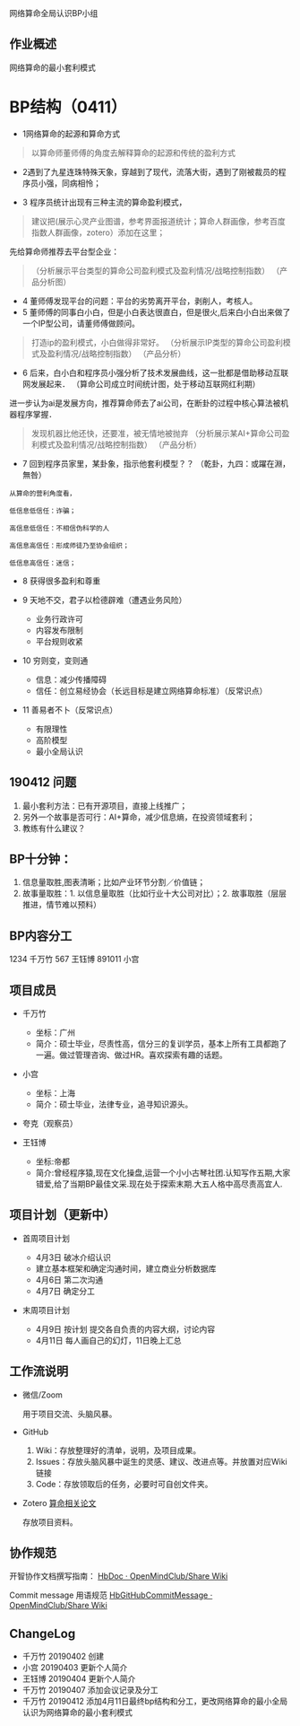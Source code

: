 网络算命全局认识BP小组

## 作业概述

网络算命的最小套利模式

# BP结构（0411）

- 1网络算命的起源和算命方式
> 以算命师董师傅的角度去解释算命的起源和传统的盈利方式

- 2遇到了九星连珠特殊天象，穿越到了现代，流落大街，遇到了刚被裁员的程序员小强，同病相怜；

- 3 程序员统计出现有三种主流的算命盈利模式，
 > 建议把(展示心灵产业图谱，参考界面报道统计；算命人群画像，参考百度指数人群画像，zotero）添加在这里；

先给算命师推荐去平台型企业：
> （分析展示平台类型的算命公司盈利模式及盈利情况/战略控制指数）
（产品分析图）

- 4 董师傅发现平台的问题：平台的劣势离开平台，剥削人，考核人。
- 5 董师傅的同事白小白，但是小白表达很直白，但是很火,后来白小白出来做了一个IP型公司，请董师傅做顾问。
> 打造ip的盈利模式，小白做得非常好。
（分析展示IP类型的算命公司盈利模式及盈利情况/战略控制指数）
（产品分析）

- 6 后来，白小白和程序员小强分析了技术发展曲线，这一批都是借助移动互联网发展起来．
（算命公司成立时间统计图，处于移动互联网红利期）

进一步认为ai是发展方向，推荐算命师去了ai公司，在断卦的过程中核心算法被机器程序掌握．

> 发现机器比他还快，还要准，被无情地被抛弃
（分析展示某AI+算命公司盈利模式及盈利情况/战略控制指数）
（产品分析）
- 7 回到程序员家里，某卦象，指示他套利模型？？
（乾卦，九四：或躍在淵，無咎）
> 
    从算命的营利角度看，

    低信息低信任：诈骗；

    高信息低信任：不相信伪科学的人

    高信息高信任：形成师徒乃至协会组织；

    低信息高信任：迷信；

- 8 获得很多盈利和尊重
- 9 天地不交，君子以检德辟难（遭遇业务风险）

  - 业务行政许可
  - 内容发布限制
  - 平台规则收紧

- 10 穷则变，变则通

  - 信息：减少传播障碍
  - 信任：创立易经协会（长远目标是建立网络算命标准）（反常识点）

- 11 善易者不卜（反常识点）

  - 有限理性
  - 高阶模型
  - 最小全局认识

## 190412 问题
1. 最小套利方法：已有开源项目，直接上线推广；
2. 另外一个故事是否可行：AI+算命，减少信息熵，在投资领域套利；
3. 教练有什么建议？


## BP十分钟：
1. 信息量取胜,图表清晰；比如产业环节分割／价值链；
2. 故事量取胜：1. 以信息量取胜（比如行业十大公司对比）；2. 故事取胜（层层推进，情节难以预料） 


## BP内容分工
1234 千万竹 567 王钰博 891011 小宫

## 项目成员

- 千万竹
    - 坐标：广州
    - 简介：硕士毕业，尽责性高，信分三的复训学员，基本上所有工具都跑了一遍。做过管理咨询、做过HR。喜欢探索有趣的话题。
- 小宫   
    - 坐标：上海
    - 简介：硕士毕业，法律专业，追寻知识源头。
- 夸克（观察员）
    
- 王钰博
    - 坐标:帝都
    - 简介:曾经程序猿,现在文化操盘,运营一个小小古琴社团.认知写作五期,大家错爱,给了当期BP最佳文采.现在处于探索末期.大五人格中高尽责高宜人.
    
## 项目计划（更新中）

- 首周项目计划
    - 4月3日 破冰介绍认识 
    - 建立基本框架和确定沟通时间，建立商业分析数据库
    - 4月6日 第二次沟通 
    - 4月7日 确定分工

    
- 末周项目计划
    - 4月9日 按计划 提交各自负责的内容大纲，讨论内容
    - 4月11日 每人画自己的幻灯，11日晚上汇总


## 工作流说明

- 微信/Zoom

  用于项目交流、头脑风暴。

- GitHub

  1. Wiki：存放整理好的清单，说明，及项目成果。
  2. Issues：存放头脑风暴中诞生的灵感、建议、改进点等。并放置对应Wiki链接
  3. Code：存放领取后的任务，必要时可自创文件夹。

- Zotero [算命相关论文](https://www.zotero.org/groups/2313064/fortunetellerbp)

  存放项目资料。


## 协作规范

开智协作文档撰写指南： [HbDoc · OpenMindClub/Share Wiki](https://github.com/OpenMindClub/Share/wiki/HbDoc) 

Commit message 用语规范 [HbGitHubCommitMessage · OpenMindClub/Share Wiki](https://github.com/OpenMindClub/Share/wiki/HbGitHubCommitMessage) 

## ChangeLog
- 千万竹 20190402 创建
- 小宫  20190403  更新个人简介
- 王钰博  20190404  更新个人简介
- 千万竹 20190407 添加会议记录及分工
- 千万竹 20190412 添加4月11日最终bp结构和分工，更改网络算命的最小全局认识为网络算命的最小套利模式
